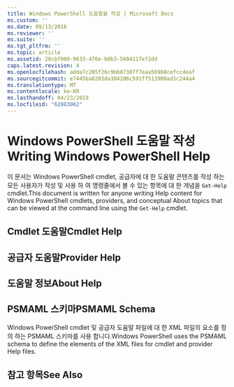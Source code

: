 ```yaml
---
title: Windows PowerShell 도움말을 작성 | Microsoft Docs
ms.custom: ''
ms.date: 09/13/2016
ms.reviewer: ''
ms.suite: ''
ms.tgt_pltfrm: ''
ms.topic: article
ms.assetid: 20cbf009-9633-476e-b0b3-5604117ef2dd
caps.latest.revision: 4
ms.openlocfilehash: adde7c205f26c9bb87307f7eaa56988cefccdeaf
ms.sourcegitcommit: e7445ba8203da304286c591ff513900ad1c244a4
ms.translationtype: MT
ms.contentlocale: ko-KR
ms.lasthandoff: 04/23/2019
ms.locfileid: "62083062"
---
```

# <a name="writing-windows-powershell-help"></a><span data-ttu-id="4c94a-102">Windows PowerShell 도움말 작성</span><span class="sxs-lookup"><span data-stu-id="4c94a-102">Writing Windows PowerShell Help</span></span>

<span data-ttu-id="4c94a-103">이 문서는 Windows PowerShell cmdlet, 공급자에 대 한 도움말 콘텐츠를 작성 하는 모든 사용자가 작성 및 사용 하 여 명령줄에서 볼 수 있는 항목에 대 한 개념을 `Get-Help` cmdlet.</span><span class="sxs-lookup"><span data-stu-id="4c94a-103">This document is written for anyone writing Help content for Windows PowerShell cmdlets, providers, and conceptual About topics that can be viewed at the command line using the `Get-Help` cmdlet.</span></span>

## <a name="cmdlet-help"></a><span data-ttu-id="4c94a-104">Cmdlet 도움말</span><span class="sxs-lookup"><span data-stu-id="4c94a-104">Cmdlet Help</span></span>

## <a name="provider-help"></a><span data-ttu-id="4c94a-105">공급자 도움말</span><span class="sxs-lookup"><span data-stu-id="4c94a-105">Provider Help</span></span>

## <a name="about-help"></a><span data-ttu-id="4c94a-106">도움말 정보</span><span class="sxs-lookup"><span data-stu-id="4c94a-106">About Help</span></span>

## <a name="psmaml-schema"></a><span data-ttu-id="4c94a-107">PSMAML 스키마</span><span class="sxs-lookup"><span data-stu-id="4c94a-107">PSMAML Schema</span></span>

 <span data-ttu-id="4c94a-108">Windows PowerShell cmdlet 및 공급자 도움말 파일에 대 한 XML 파일의 요소를 정의 하는 PSMAML 스키마를 사용 합니다.</span><span class="sxs-lookup"><span data-stu-id="4c94a-108">Windows PowerShell uses the PSMAML schema to define the elements of the XML files for cmdlet and provider Help files.</span></span>

## <a name="see-also"></a><span data-ttu-id="4c94a-109">참고 항목</span><span class="sxs-lookup"><span data-stu-id="4c94a-109">See Also</span></span>
